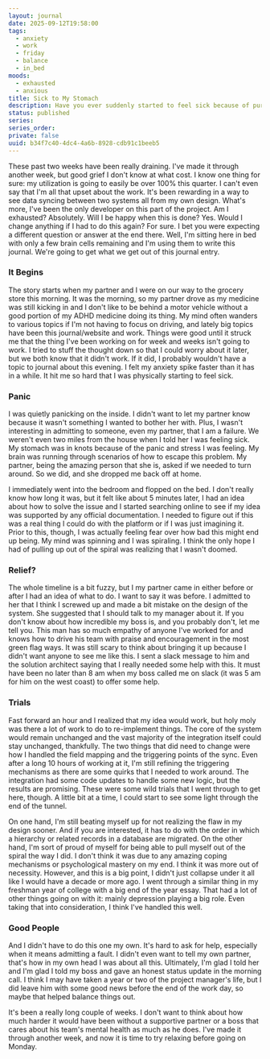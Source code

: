 ```yaml
---
layout: journal
date: 2025-09-12T19:58:00
tags:
  - anxiety
  - work
  - friday
  - balance
  - in_bed
moods:
  - exhausted
  - anxious
title: Sick to My Stomach
description: Have you ever suddenly started to feel sick because of pure anxiety?
status: published
series:
series_order:
private: false
uuid: b34f7c40-4dc4-4a6b-8928-cdb91c1beeb5
---
```

These past two weeks have been really draining.  I've made it through another week, but good grief I don't know at what cost.  I know one thing for sure: my utilization is going to easily be over 100% this quarter.  I can't even say that I'm all that upset about the work.  It's been rewarding in a way to see data syncing between two systems all from my own design.  What's more, I've been the only developer on this part of the project.  Am I exhausted? Absolutely.  Will I be happy when this is done? Yes.  Would I change anything if I had to do this again?  For sure.  I bet you were expecting a different question or answer at the end there.  Well, I'm sitting here in bed with only a few brain cells remaining and I'm using them to write this journal.  We're going to get what we get out of this journal entry.

### It Begins
The story starts when my partner and I were on our way to the grocery store this morning.  It was the morning, so my partner drove as my medicine was still kicking in and I don't like to be behind a motor vehicle without a good portion of my ADHD medicine doing its thing.  My mind often wanders to various topics if I'm not having to focus on driving, and lately big topics have been this journal/website and work.  Things were good until it struck me that the thing I've been working on for week and weeks isn't going to work.  I tried to stuff the thought down so that I could worry about it later, but we both know that it didn't work.  If it did, I probably wouldn't have a topic to journal about this evening.  I felt my anxiety spike faster than it has in a while.  It hit me so hard that I was physically starting to feel sick.

### Panic
I was quietly panicking on the inside.  I didn't want to let my partner know because it wasn't something I wanted to bother her with.  Plus, I wasn't interesting in admitting to someone, even my partner, that I am a failure.  We weren't even two miles from the house when I told her I was feeling sick.  My stomach was in knots because of the panic and stress I was feeling.  My brain was running through scenarios of how to escape this problem.  My partner, being the amazing person that she is, asked if we needed to turn around.  So we did, and she dropped me back off at home.

I immediately went into the bedroom and flopped on the bed.  I don't really know how long it was, but it felt like about 5 minutes later, I had an idea about how to solve the issue and I started searching online to see if my idea was supported by any official documentation.  I needed to figure out if this was a real thing I could do with the platform or if I was just imagining it.  Prior to this, though, I was actually feeling fear over how bad this might end up being.  My mind was spinning and I was spiraling.  I think the only hope I had of pulling up out of the spiral was realizing that I wasn't doomed.

### Relief?
The whole timeline is a bit fuzzy, but I my partner came in either before or after I had an idea of what to do.  I want to say it was before.  I admitted to her that I think I screwed up and made a bit mistake on the design of the system.  She suggested that I should talk to my manager about it.  If you don't know about how incredible my boss is, and you probably don't, let me tell you.  This man has so much empathy of anyone I've worked for and knows how to drive his team with praise and encouragement in the most green flag ways.  It was still scary to think about bringing it up because I didn't want anyone to see me like this.  I sent a slack message to him and the solution architect saying that I really needed some help with this.  It must have been no later than 8 am when my boss called me on slack (it was 5 am for him on the west coast) to offer some help.

### Trials
Fast forward an hour and I realized that my idea would work, but holy moly was there a lot of work to do to re-implement things.  The core of the system would remain unchanged and the vast majority of the integration itself could stay unchanged, thankfully.  The two things that did need to change were how I handled the field mapping and the triggering points of the sync.  Even after a long 10 hours of working at it, I'm still refining the triggering mechanisms as there are some quirks that I needed to work around.  The integration had some code updates to handle some new logic, but the results are promising.  These were some wild trials that I went through to get here, though.  A little bit at a time, I could start to see some light through the end of the tunnel.

On one hand, I'm still beating myself up for not realizing the flaw in my design sooner.  And if you are interested, it has to do with the order in which a hierarchy or related records in a database are migrated.  On the other hand, I'm sort of proud of myself for being able to pull myself out of the spiral the way I did.  I don't think it was due to any amazing coping mechanisms or psychological mastery on my end.  I think it was more out of necessity.  However, and this is a big point, I didn't just collapse under it all like I would have a decade or more ago.  I went through a similar thing in my freshman year of college with a big end of the year essay.  That had a lot of other things going on with it: mainly depression playing a big role.  Even taking that into consideration, I think I've handled this well.

### Good People
And I didn't have to do this one my own.  It's hard to ask for help, especially when it means admitting a fault.  I didn't even want to tell my own partner, that's how in my own head I was about all this.  Ultimately, I'm glad I told her and I'm glad I told my boss and gave an honest status update in the morning call.  I think I may have taken a year or two of the project manager's life, but I did leave him with some good news before the end of the work day, so maybe that helped balance things out.

It's been a really long couple of weeks.  I don't want to think about how much harder it would have been without a supportive partner or a boss that cares about his team's mental health as much as he does.  I've made it through another week, and now it is time to try relaxing before going on Monday.